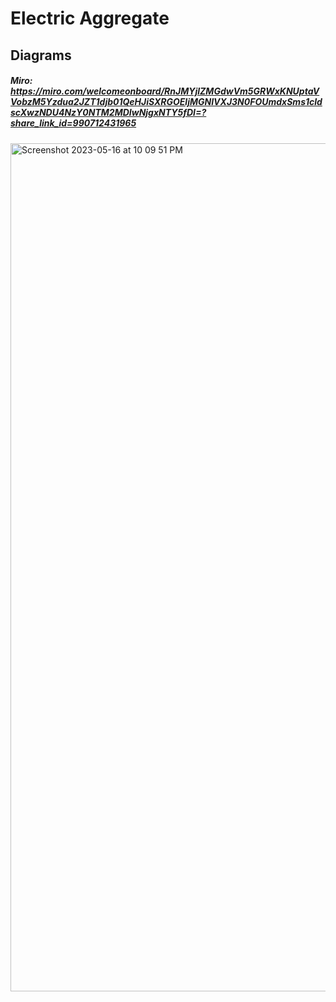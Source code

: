 # Electric Aggregate

## Diagrams 

##### Miro: https://miro.com/welcomeonboard/RnJMYjlZMGdwVm5GRWxKNUptaVVobzM5Yzdua2JZT1djb01QeHJiSXRGOEljMGNIVXJ3N0FOUmdxSms1cldscXwzNDU4NzY0NTM2MDIwNjgxNTY5fDI=?share_link_id=990712431965

<img width="1357" alt="Screenshot 2023-05-16 at 10 09 51 PM" src="https://github.com/saba161/Girteka/assets/30936224/7a8f6e85-7e3f-4880-8607-b96e68e01e67">
